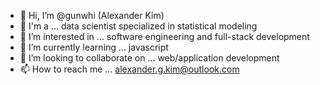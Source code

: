 - 👋 Hi, I’m @gunwhi (Alexander Kim)
- 🧠 I'm a ... data scientist specialized in statistical modeling
- 👀 I’m interested in ... software engineering and full-stack development
- 🌱 I’m currently learning ... javascript
- 💞️ I’m looking to collaborate on ... web/application development
- 📫 How to reach me ... alexander.g.kim@outlook.com

<!---
gunwhi/gunwhi is a ✨ special ✨ repository because its `README.md` (this file) appears on your GitHub profile.
You can click the Preview link to take a look at your changes.
--->



